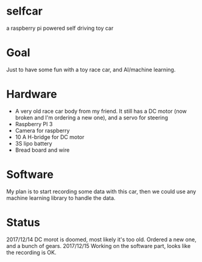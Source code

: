 # selfcar
a raspberry pi powered self driving toy car

Goal
======

Just to have some fun with a toy race car, and AI/machine learning.

Hardware
========

- A very old race car body from my friend. It still has a DC motor (now broken and I'm ordering a new one), and a servo for steering
- Raspberry PI 3
- Camera for raspberry
- 10 A H-bridge for DC motor
- 3S lipo battery
- Bread board and wire

Software
========

My plan is to start recording some data with this car, then we could use any machine learning library to handle the data.

Status
======

2017/12/14 DC morot is doomed, most likely it's too old. Ordered a new one, and a bunch of gears.
2017/12/15 Working on the software part, looks like the recording is OK.
